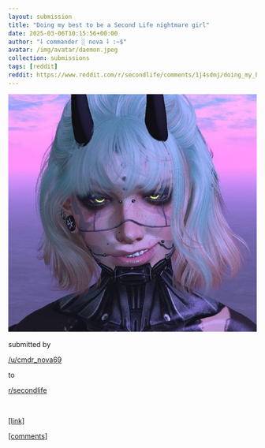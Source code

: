 ```yaml
---
layout: submission
title: "Doing my best to be a Second Life nightmare girl"
date: 2025-03-06T10:15:56+00:00
author: "⸸ commander ░ nova ⸸ :~$"
avatar: /img/avatar/daemon.jpeg
collection: submissions
tags: [reddit]
reddit: https://www.reddit.com/r/secondlife/comments/1j4sdmj/doing_my_best_to_be_a_second_life_nightmare_girl/
---
```


<p></p><p><a href="https://www.reddit.com/r/secondlife/comments/1j4sdmj/doing_my_best_to_be_a_second_life_nightmare_girl/" target="_blank"> <img src="/assets/reddit_media/jntikckjo1ne1.jpeg" alt="Doing my best to be a Second Life nightmare girl" title="Doing my best to be a Second Life nightmare girl"> </a></p><p></p><p>submitted by</p><p><a href="https://www.reddit.com/user/cmdr_nova69" target="_blank"> /u/cmdr_nova69 </a></p><p>to</p><p><a href="https://www.reddit.com/r/secondlife/" target="_blank"> r/secondlife </a></p><p></p><p><br></p><p></p><p><span><a href="https://i.redd.it/jntikckjo1ne1.jpeg" target="_blank">[link]</a></span></p><p></p><p><span><a href="https://www.reddit.com/r/secondlife/comments/1j4sdmj/doing_my_best_to_be_a_second_life_nightmare_girl/" target="_blank">[comments]</a></span></p><p></p>
